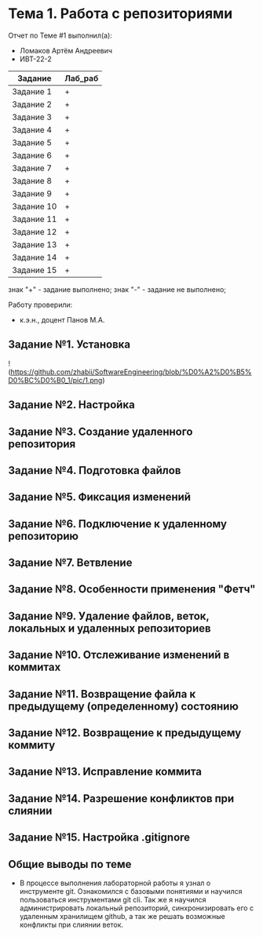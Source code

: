 # Тема 1. Работа с репозиториями
Отчет по Теме #1 выполнил(а):
- Ломаков Артём Андреевич
- ИВТ-22-2

| Задание    | Лаб_раб |
| ---------- | ------- |
| Задание 1  | +       |
| Задание 2  | +       |
| Задание 3  | +       |
| Задание 4  | +       |
| Задание 5  | +       |
| Задание 6  | +       |
| Задание 7  | +       |
| Задание 8  | +       |
| Задание 9  | +       |
| Задание 10 | +       |
| Задание 11 | +       |
| Задание 12 | +       |
| Задание 13 | +       |
| Задание 14 | +       |
| Задание 15 | +       |

знак "+" - задание выполнено; знак "-" - задание не выполнено;

Работу проверили:
- к.э.н., доцент Панов М.А.

## Задание №1. Установка
!(https://github.com/zhabii/SoftwareEngineering/blob/%D0%A2%D0%B5%D0%BC%D0%B0_1/pic/1.png)
## Задание №2. Настройка

## Задание №3. Создание удаленного репозитория
  
## Задание №4. Подготовка файлов

## Задание №5. Фиксация изменений

## Задание №6. Подключение к удаленному репозиторию 

## Задание №7. Ветвление

## Задание №8. Особенности применения "Фетч" 

## Задание №9. Удаление файлов, веток, локальных и удаленных репозиториев

## Задание №10. Отслеживание изменений в коммитах


## Задание №11.  Возвращение файла к предыдущему (определенному) состоянию


## Задание №12. Возвращение к предыдущему коммиту


## Задание №13. Исправление коммита 


## Задание №14. Разрешение конфликтов при слиянии 

## Задание №15. Настройка .gitignore 



## Общие выводы по теме
- В процессе выполнения лабораторной работы я узнал о инструменте git. Ознакомился с базовыми понятиями и научился пользоваться инструментами git cli. Так же я научился администрировать локальный репозиторий, синхронизировать его с удаленным хранилищем github, а так же решать возможные конфликты при слиянии веток.
